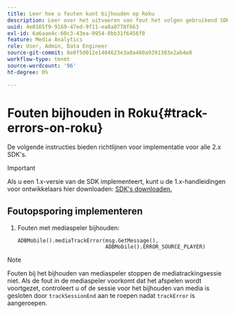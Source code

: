 ```yaml
---
title: Leer hoe u fouten kunt bijhouden op Roku
description: Leer over het uitvoeren van fout het volgen gebruikend SDK van Media op Roku.
uuid: 4e0165f9-9169-47ed-9f11-ea8a8778f663
exl-id: 6a6aae4c-60c3-43ea-9954-0bb31f6456f8
feature: Media Analytics
role: User, Admin, Data Engineer
source-git-commit: 8e0f5d012e1404623e3a0a460a9391303e2ab4e0
workflow-type: tm+mt
source-wordcount: '96'
ht-degree: 0%

---
```


# Fouten bijhouden in Roku{#track-errors-on-roku}

De volgende instructies bieden richtlijnen voor implementatie voor alle 2.x SDK&#39;s.

>[!IMPORTANT]
>
> Als u een 1.x-versie van de SDK implementeert, kunt u de 1.x-handleidingen voor ontwikkelaars hier downloaden: [SDK&#39;s downloaden.](/help/sdk-implement/download-sdks.md)

## Foutopsporing implementeren

1. Fouten met mediaspeler bijhouden:

   ```
   ADBMobile().mediaTrackError(msg.GetMessage(),
                               ADBMobile().ERROR_SOURCE_PLAYER)
   ```

>[!NOTE]
>
>Fouten bij het bijhouden van mediaspeler stoppen de mediatrackingsessie niet. Als de fout in de mediaspeler voorkomt dat het afspelen wordt voortgezet, controleert u of de sessie voor het bijhouden van media is gesloten door `trackSessionEnd` aan te roepen nadat `trackError` is aangeroepen.
